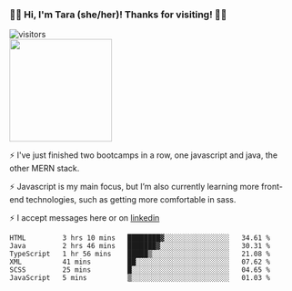 ### 👋🏾 Hi, I'm Tara (she/her)! Thanks for visiting! 👋🏾
![visitors](https://visitor-badge.glitch.me/badge?page_id=qualmless)
<BR>
<img height="180em" src="https://github-readme-stats.vercel.app/api?username=qualmless&show_icons=true&hide_border=true&&count_private=true&include_all_commits=true" />

⚡️ I've just finished two bootcamps in a row, one javascript and java, the other MERN stack. 

⚡️ Javascript is my main focus, but I’m also currently learning more front-end technologies, such as getting more comfortable in sass. 

⚡️ I accept messages here or on <a href="https://www.linkedin.com/in/tarajdunmore/">linkedin</a>

<!--START_SECTION:waka-->

```text
HTML         3 hrs 10 mins   ████████▓░░░░░░░░░░░░░░░░   34.61 %
Java         2 hrs 46 mins   ███████▓░░░░░░░░░░░░░░░░░   30.31 %
TypeScript   1 hr 56 mins    █████▒░░░░░░░░░░░░░░░░░░░   21.08 %
XML          41 mins         ██░░░░░░░░░░░░░░░░░░░░░░░   07.62 %
SCSS         25 mins         █░░░░░░░░░░░░░░░░░░░░░░░░   04.65 %
JavaScript   5 mins          ▒░░░░░░░░░░░░░░░░░░░░░░░░   01.03 %
```

<!--END_SECTION:waka-->

<!--
**qualmless/qualmless** is a ✨ _special_ ✨ repository because its `README.md` (this file) appears on your GitHub profile.

Here are some ideas to get you started:
- 🔭 I’m currently working on ...
- 👯 I’m looking to collaborate on ...
- 🤔 I’m looking for help with ...
- 💬 Ask me about ...
- 📫 How to reach me: ...
- ⚡ Fun fact: ...
-->
